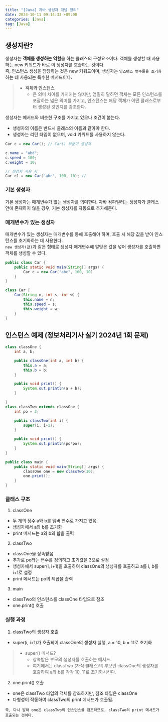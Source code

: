 ```yaml
---
title: "[Java] 자바 생성자 개념 정리"
date: 2024-10-11 09:14:33 +09:00
categories: [Java]
tag: [Java]
---
```


## **생성자란?**

생성자는 **객체를 생성하는 역할**을 하는 클래스의 구성요소이다. 객체를 생성할 때 사용하는 new 키워드가 바로 이 생성자를 호출하는 것이다.  
즉, 인스턴스 생성을 담당하는 것은 new 키워드이며, 생성자는 `인스턴스 변수들을 초기화`하는 데 사용되는 특수한 메서드이다.

> - **객체와 인스턴스**  
>   - 큰 의미 차이를 가지지는 않지만, 엄밀히 말하면 객체는 모든 인스턴스를 포괄하는 넓은 의미를 가지고, 인스턴스는 해당 객체가 어떤 클래스로부터 생성된 것인지를 강조한다.

생성자는 메서드와 비슷한 구조를 가지고 있으나 조건이 붙는다.

- 생성자의 이름은 반드시 클래스의 이름과 같아야 한다.
- 생성자는 리턴 타입이 없으며, void 키워드를 사용하지 않는다.

```java
Car c = new Car(); // Car() 부분이 생성자

c.name = "abd";
c.speed = 100;
c.weight = 10;

// 생성자 사용 시
Car c1 = new Car("abc", 100, 10); //
```

### **기본 생성자**

기본 생성자는 매개변수가 없는 생성자를 의미한다. 자바 컴파일러는 생성자가 클래스 안에 존재하지 않을 경우, 기본 생성자를 자동으로 추가해준다.

### **매개변수가 있는 생성자**

매개변수가 있는 생성자는 매개변수를 통해 호출해야 하며, 호출 시 해당 값을 받아 인스턴스를 초기화하는 데 사용한다.  
`new 생성자(값)`과 같은 형태로 생성자 매개변수에 알맞은 값을 넣어 생성자를 호출하면 객체를 생성할 수 있다.

```java
public class Car {
    public static void main(String[] args) {
        Car c = new Car("abc", 100, 10)
    }
}

class Car {
    Car(String n, int s, int w) {
        this.name = n;
        this.speed = s;
        this.weight = w;
    }
}
```

## **인스턴스 예제 (정보처리기사 실기 2024년 1회 문제)**

```java
class classOne {
    int a, b;

    public classOne(int a, int b) {
        this.a = a;
        this.b = b;
    }

    public void print() {
        System.out.println(a + b);
    }

}
class classTwo extends classOne {
    int po = 3;

    public classTwo(int i) {
        super(i, i+1);
    }

    public void print() {
        System.out.println(po*po);
    }
}

public class main {
    public static void main(String[] args) {
        classOne one = new classTwo(10);
        one.print();
    }
}
```

### **클래스 구조**

1. classOne
  - 두 개의 정수 a와 b를 멤버 변수로 가지고 있음.
  - 생성자에서 a와 b를 초기화
  - print 메서드는 a와 b의 합을 출력
2. classTwo
  - classOne을 상속받음
  - 추가로 po라는 변수를 정의하고 초기값을 3으로 설정
  - 생성자에서 super(i, i+1)을 호출하여 classOne의 생성자를 호출하고 a를 i, b를 i+1로 설정
  - print 메서드는 po의 제곱을 출력
3. main
  - classTwo의 인스턴스를 classOne 타입으로 참조
  - one.print() 호출

### **실행 과정**

1. classTwo의 생성자 호출
  - super(i, i+1)가 호출되어 classOne의 생성자 실행, a = 10, b = 11로 초기화
> - super() 메서드?  
>   - 상속받은 부모의 생성자를 호출하는 메서드.  
>   - 여기에서는 classTwo (자식 클래스)의 부모인 classOne의 생성자를 호출하여 a와 b를 각각 10, 11로 초기화시킨다.
2. one.print() 호출
  - one은 classTwo 타입의 객체를 참조하지만, 참조 타입은 classOne
  - 다형성이 작동하여 classTwo의 print 메서드가 호출됨.

`즉, 다시 말해 one은 classTwo의 인스턴스를 참조하므로, classTwo의 print 메서드가 호출되는 것이다.`
